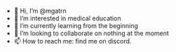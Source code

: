 - 👋 Hi, I’m @mgatrn
- 👀 I’m interested in medical education
- 🌱 I’m currently learning from the beginning
- 💞️ I’m looking to collaborate on nothing at the moment
- 📫 How to reach me: find me on discord.

<!---
mgatrn/mgatrn is a ✨ special ✨ repository because its `README.md` (this file) appears on your GitHub profile.
You can click the Preview link to take a look at your changes.
--->
